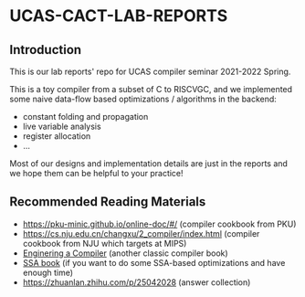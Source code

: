 # UCAS-CACT-LAB-REPORTS
## Introduction
This is our lab reports' repo for UCAS compiler seminar 2021-2022 Spring. 

This is a toy compiler from a subset of C to RISCVGC, and we implemented some naive data-flow based optimizations / algorithms in the backend:
+ constant folding and propagation
+ live variable analysis
+ register allocation
+ ...


Most of our designs and implementation details are just in the reports and we hope them can be helpful to your practice!

## Recommended Reading Materials
+ https://pku-minic.github.io/online-doc/#/ (compiler cookbook from PKU)
+ https://cs.nju.edu.cn/changxu/2_compiler/index.html (compiler cookbook from NJU which targets at MIPS)
+ [Enginering  a Compiler](https://www.elsevier.com/books/engineering-a-compiler/cooper/978-0-12-815412-0) (another classic compiler book)
+ [SSA book](https://pfalcon.github.io/ssabook/latest/book-v1.pdf) (if you want to do some SSA-based optimizations and have enough time)
+ https://zhuanlan.zhihu.com/p/25042028 (answer collection)
